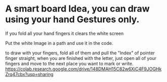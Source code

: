 # A smart board Idea, you can draw using your hand Gestures only.

If you fold all your hand fingers it clears the white screen

Put the white Image in a path and use it in the code.

to draw with your fingers, fold all of them and pull the "Index" of pointer finger straight, when you are finished with the letter, just open all of your fingers and move to the next place you want to mark or write.
https://colab.research.google.com/drive/148DMAH15C82w6XiC4F9JOGHkZrq47cbx?usp=sharing
